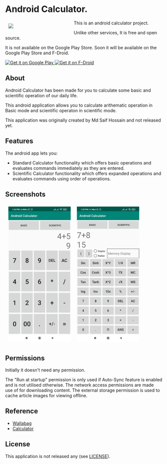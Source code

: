 # Android Calculator.

<img src="https://1000logos.net/wp-content/uploads/2016/10/Android-Logo.png" align="left"
width="200" hspace="10" vspace="10">

This is an android calculator project.

Unlike other services, It is free and open source.  

It is not available on the Google Play Store. Soon it will be available on the Google Play Store and F-Droid.

<p align="left">
<a href="https://play.google.com/store/apps">
    <img alt="Get it on Google Play"
        height="80"
        src="https://play.google.com/intl/en_us/badges/images/generic/en_badge_web_generic.png" />
</a>  
<a href="https://f-droid.org">
    <img alt="Get it on F-Droid"
        height="80"
        src="https://f-droid.org/badge/get-it-on.png" />
        </a>
        </p>

## About

Android Calculator has been made for you to calculate some basic and scientific operation of our daily life.

This android application allows you to calculate arithematic operation in Basic mode and scientific operaton in scientific mode.

This application was originally created by Md Saif Hossain and not released yet.

## Features

The android app lets you:
- Standard Calculator functionality which offers basic operations and evaluates commands immediately as they are entered.
- Scientific Calculator functionality which offers expanded operations and evaluates commands using order of operations.

## Screenshots

[<img src="readme/1_Basic.png" align="left" width="200"
    hspace="10" vspace="10">](/readme/1_Basic.png)
[<img src="readme/2_Scientific.png" align="center" width="200"
    hspace="10" vspace="10">](/readme/2_Scientific.png)

## Permissions

Initially it doesn't need any permission.

The "Run at startup" permission is only used if Auto-Sync feature is enabled and is not utilised otherwise. The network access permissions are made use of for downloading content. The external storage permission is used to cache article images for viewing offline.

## Reference
- [Wallabag](https://github.com/wallabag/android-app)
- [Calculator](https://github.com/microsoft/calculator)

## License

This application is not released any (see [LICENSE](LICENSE)).
